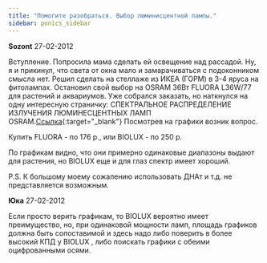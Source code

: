 ```yaml
---
title: "Помогите разобраться. Выбор люминисцентной лампы."
sidebar: ponics_sidebar
---
```


**Sozont** 27-02-2012

Вступление. Попросила мама сделать ей освещение над рассадой. Ну, я и прикинул, что света от окна мало и замарачиваться с подоконником смысла нет. Решил сделать на стеллаже из ИКЕА (ГОРМ) в 3-4 яруса на фитолампах. Остановил свой выбор на OSRAM 36Вт FLUORA L36W/77 для растений и аквариумов. Уже собрался заказать, но наткнулся на одну интересную страничку: СПЕКТРАЛЬНОЕ РАСПРЕДЕЛЕНИЕ ИЗЛУЧЕНИЯ ЛЮМИНЕСЦЕНТНЫХ ЛАМП OSRAM.[Ссылка](http://www.lampa28.ru/articles/c_lamp_lum_line_specter.htm){:target="_blank"} Посмотрев на графики возник вопрос. 

Купить FLUORA - по 176 р., или BIOLUX - по 250 р.

По графикам видно, что они примерно одинаковые диапазоны выдают для растения, но BIOLUX еще и для глаз спектр имеет хороший.

P.S. К большому моему сожалению использовать ДНАт и т.д. не представляется возможным.


**Юка** 27-02-2012

Если просто верить графикам, то BIOLUX вероятно имеет преимущество, но, при одинаковой мощности ламп, площадь графиков должна быть сопоставимой и здесь надо либо поверить в более высокий КПД у BIOLUX , либо поискать графики с обеими оцифрованными осями.


